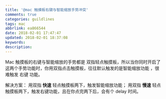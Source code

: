 ```yaml
---
title: '@mac 触摸板右键与智能缩放手势冲突'
comments: true
categories: guildlines
tags: mac
abbrlink: ea866544
date: 2018-02-01 17:47:47
updated: 2018-02-01 18:37:08
keywords:
description:
---
```


Mac 触摸板的右键与智能缩放的手势都是 双指轻点触摸板，所以当你同时开启了这两个手势功能时，你用双指点击触摸板，往往默认触发的是智能缩放功能 ，很难触发 右键 功能。

解决方案：
用双指 **快速** 轻点触摸板两下，触发智能缩放功能；
用双指 **慢速** 轻点触摸板两下，触发右键功能，且在你点完两下后，会有个 delay 时间。

